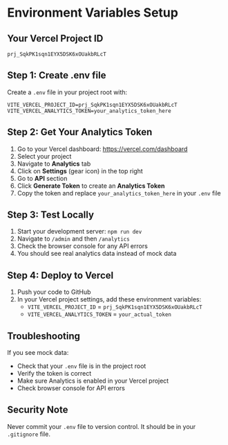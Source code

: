 # Environment Variables Setup

## Your Vercel Project ID
```
prj_SqkPK1sqn1EYX5DSK6xOUakbRLcT
```

## Step 1: Create .env file

Create a `.env` file in your project root with:

```env
VITE_VERCEL_PROJECT_ID=prj_SqkPK1sqn1EYX5DSK6xOUakbRLcT
VITE_VERCEL_ANALYTICS_TOKEN=your_analytics_token_here
```

## Step 2: Get Your Analytics Token

1. Go to your Vercel dashboard: https://vercel.com/dashboard
2. Select your project
3. Navigate to **Analytics** tab
4. Click on **Settings** (gear icon) in the top right
5. Go to **API** section
6. Click **Generate Token** to create an **Analytics Token**
7. Copy the token and replace `your_analytics_token_here` in your `.env` file

## Step 3: Test Locally

1. Start your development server: `npm run dev`
2. Navigate to `/admin` and then `/analytics`
3. Check the browser console for any API errors
4. You should see real analytics data instead of mock data

## Step 4: Deploy to Vercel

1. Push your code to GitHub
2. In your Vercel project settings, add these environment variables:
   - `VITE_VERCEL_PROJECT_ID` = `prj_SqkPK1sqn1EYX5DSK6xOUakbRLcT`
   - `VITE_VERCEL_ANALYTICS_TOKEN` = `your_actual_token`

## Troubleshooting

If you see mock data:
- Check that your `.env` file is in the project root
- Verify the token is correct
- Make sure Analytics is enabled in your Vercel project
- Check browser console for API errors

## Security Note

Never commit your `.env` file to version control. It should be in your `.gitignore` file.
